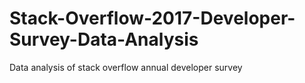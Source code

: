 # Stack-Overflow-2017-Developer-Survey-Data-Analysis
Data analysis of stack overflow annual developer survey 
